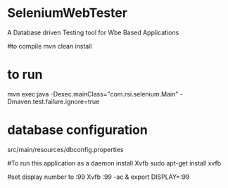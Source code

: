 # SeleniumWebTester
A Database driven Testing tool for Wbe Based Applications

#to compile
mvn clean install

# to run
mvn exec:java -Dexec.mainClass="com.rsi.selenium.Main" -Dmaven.test.failure.ignore=true

# database configuration
src/main/resources/dbconfig.properties

#To run this application as a daemon install Xvfb
sudo apt-get install xvfb

#set display number to :99
Xvfb :99 -ac &
export DISPLAY=:99


